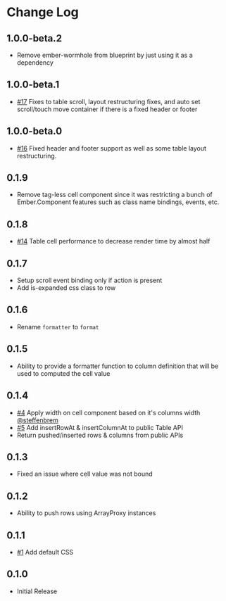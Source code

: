 # Change Log

## 1.0.0-beta.2
- Remove ember-wormhole from blueprint by just using it as a dependency

## 1.0.0-beta.1
- [#17](https://github.com/offirgolan/ember-light-table/pull/17) Fixes to table scroll, layout restructuring fixes, and auto set scroll/touch move container if there is a fixed header or footer

## 1.0.0-beta.0
- [#16](https://github.com/offirgolan/ember-light-table/pull/16) Fixed header and footer support as well as some table layout restructuring.

## 0.1.9
- Remove tag-less cell component since it was restricting a bunch of Ember.Component features such as class name bindings, events, etc.

## 0.1.8
- [#14](https://github.com/offirgolan/ember-light-table/pull/14) Table cell performance to decrease render time by almost half

## 0.1.7
- Setup scroll event binding only if action is present
- Add is-expanded css class to row

## 0.1.6
- Rename `formatter` to `format`

## 0.1.5
- Ability to provide a formatter function to column definition that will be used to computed the cell value

## 0.1.4
- [#4](https://github.com/offirgolan/ember-light-table/pull/4) Apply width on cell component based on it's columns width [@steffenbrem](https://github.com/steffenbrem)
- [#5](https://github.com/offirgolan/ember-light-table/issues/5) Add insertRowAt & insertColumnAt to public Table API
- Return pushed/inserted rows & columns from public APIs

## 0.1.3
- Fixed an issue where cell value was not bound

## 0.1.2
- Ability to push rows using ArrayProxy instances

## 0.1.1
- [#1](https://github.com/offirgolan/ember-light-table/issues/1) Add default CSS

## 0.1.0
- Initial Release
